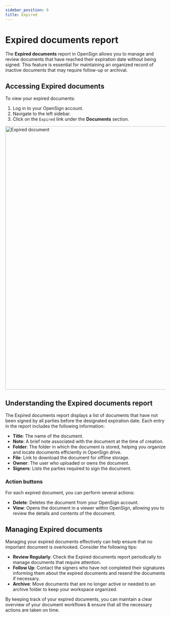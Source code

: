 ```yaml
---
sidebar_position: 6
title: Expired
---
```


# Expired documents report

The **Expired documents** report in OpenSign allows you to manage and review documents that have reached their expiration date without being signed. This feature is essential for maintaining an organized record of inactive documents that may require follow-up or archival.

## Accessing Expired documents

To view your expired documents:

1. Log in to your OpenSign account.
2. Navigate to the left sidebar.
3. Click on the `Expired` link under the **Documents** section.
   
<img width="828" alt="Expired document" src="https://github.com/user-attachments/assets/01f3626f-d694-4d3b-82da-2f2b77693b76" />

## Understanding the Expired documents report

The Expired documents report displays a list of documents that have not been signed by all parties before the designated expiration date. Each entry in the report includes the following information:

- **Title**: The name of the document.
- **Note**: A brief note associated with the document at the time of creation.
- **Folder**: The folder in which the document is stored, helping you organize and locate documents efficiently in OpenSign drive.
- **File**: Link to download the document for offline storage.
- **Owner**: The user who uploaded or owns the document.
- **Signers**: Lists the parties required to sign the document.

### Action buttons

For each expired document, you can perform several actions:

- **Delete**: Deletes the document from your OpenSign account.
- **View**: Opens the document in a viewer within OpenSign, allowing you to review the details and contents of the document.

## Managing Expired documents

Managing your expired documents effectively can help ensure that no important document is overlooked. Consider the following tips:

- **Review Regularly**: Check the Expired documents report periodically to manage documents that require attention.
- **Follow Up**: Contact the signers who have not completed their signatures informing them about the expired documents and resend the documents if necessary.
- **Archive**: Move documents that are no longer active or needed to an archive folder to keep your workspace organized.

By keeping track of your expired documents, you can maintain a clear overview of your document workflows & ensure that all the necessary actions are taken on time.
